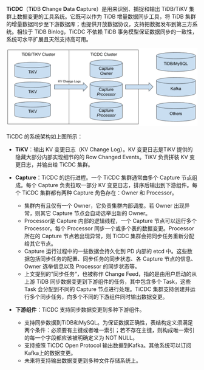**TiCDC**（**Ti**DB **C**hange **D**ata **C**apture）是用来识别、捕捉和输出 TiDB/TiKV 集群上数据变更的工具系统。它既可以作为 TiDB 增量数据同步工具，将 TiDB 集群的增量数据同步至下游数据库；也提供开放数据协议，支持把数据发布到第三方系统。相较于 TiDB Binlog，TiCDC 不依赖 TiDB 事务模型保证数据同步的一致性，系统可水平扩展且天然支持高可用。

![architecture.png](/res/session2/chapter2/cdc-internal/1.png)

TiCDC 的系统架构如上图所示：

- **TiKV**：输出 KV 变更日志（KV Change Log）。KV 变更日志是TiKV 提供的隐藏大部分内部实现细节的的 Row Changed Events。TiKV 负责拼装 KV 变更日志，并输出给 TiCDC 集群。

- **Capture**：TiCDC 的运行进程。一个 TiCDC 集群通常由多个 Capture 节点组成。每个 Capture 负责拉取一部分 KV 变更日志，排序后输出到下游组件。每个 TiCDC 集群都有两种 Capture 角色存在：Owner 和 Processor。
   - 集群内有且仅有一个 Owner，它负责集群内部调度。若 Owner 出现异常，则其它 Capture 节点会自动选举出新的 Owner。
   - Processor是 Capture 内部的逻辑线程，一个 Capture 节点可以运行多个 Processor。每个 Processor 同步一个或多个表的数据变更。Processor 所在的 Capture 节点若出现异常，则 TiCDC 集群会把同步任务重新分配给其它节点。
   - Capture 运行过程中的一些数据会持久化到 PD 内部的 etcd 中。这些数据包括同步任务的配置、同步任务的同步状态、各 Capture 节点的信息、Owner 选举信息以及 Processor 的同步状态等。
   - 上文提到的”同步任务“，也被称作 Change Feed，指的是由用户启动的从上游 TiDB 同步数据变更到下游组件的任务，其中包含多个 Task，这些Task 会分配到不同的 Capture 节点进行处理。TiCDC 集群支持创建并运行多个同步任务，向多个不同的下游组件同时输出数据变更。

- **下游组件**：TiCDC 支持同步数据变更到多种下游组件。
  - 支持同步数据到TiDB和MySQL。为保证数据正确性，表结构定义须满足两个条件：必须要有主键或者唯一索引；若不存在主键，则构成唯一索引的每一个字段都应该被明确定义为 NOT NULL。
  - 支持按照 TiCDC Open Protocol 输出数据到Kafka。其他系统可以订阅Kafka上的数据变更。
  - 未来将支持输出数据变更到多种文件存储系统上。
